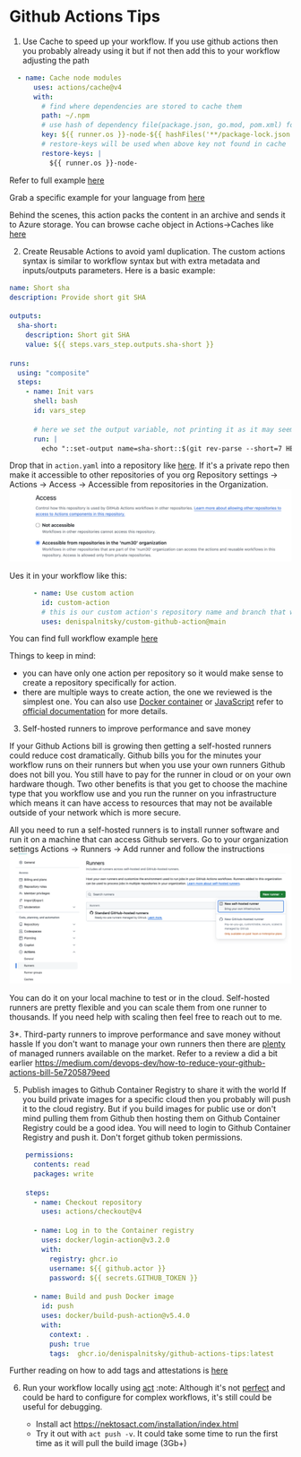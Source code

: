 # Github Actions Tips


1. Use Cache to speed up your workflow.
If you use github actions then you probably already using it but if not then add this to your workflow adjusting the path

```yaml
  - name: Cache node modules
      uses: actions/cache@v4
      with:
        # find where dependencies are stored to cache them
        path: ~/.npm  
        # use hash of dependency file(package.json, go.mod, pom.xml) for a key 
        key: ${{ runner.os }}-node-${{ hashFiles('**/package-lock.json') }} 
        # restore-keys will be used when above key not found in cache
        restore-keys: |
          ${{ runner.os }}-node- 
```
Refer to full example [here](https://github.com/DenisPalnitsky/github-actions-hints/blob/main/.github/workflows/cache.yaml)

Grab a specific example for your language from [here](https://github.com/actions/cache?tab=readme-ov-file#implementation-examples)

Behind the scenes, this action packs the content in an archive and sends it to Azure storage. You can browse cache object in Actions->Caches like [here](https://github.com/DenisPalnitsky/github-actions-hints/actions/caches)

2. Create Reusable Actions to avoid yaml duplication.
The custom actions syntax is similar to workflow syntax but with extra metadata and inputs/outputs parameters. Here is a basic example:
```yaml
name: Short sha
description: Provide short git SHA

outputs:
  sha-short:
    description: Short git SHA 
    value: ${{ steps.vars_step.outputs.sha-short }}

runs:
  using: "composite"
  steps:
    - name: Init vars
      shell: bash
      id: vars_step
      
      # here we set the output variable, not printing it as it may seem
      run: |
        echo "::set-output name=sha-short::$(git rev-parse --short=7 HEAD)"  
```
Drop that in `action.yaml` into a repository like [here](https://github.com/DenisPalnitsky/custom-github-action/tree/main). If it's a private repo then make it accessible to other repositories of you org Repository settings -> Actions -> Access -> Accessible from repositories in the Organization.
![image](/images/action-access.png)

Ues it in your workflow like this:
```yaml
      - name: Use custom action
        id: custom-action
        # this is our custom action's repository name and branch that we want to use
        uses: denispalnitsky/custom-github-action@main
```
You can find full workflow example [here](https://github.com/DenisPalnitsky/github-actions-hints/blob/main/.github/workflows/custom-action.yaml)

Things to keep in mind:
- you can have only one action per repository so it would make sense to create a repository specifically for action.
- there are multiple ways to create action, the one we reviewed is the simplest one. You can also use [Docker container](https://docs.github.com/en/actions/creating-actions/creating-a-docker-container-action) or [JavaScript](https://docs.github.com/en/actions/creating-actions/creating-a-javascript-action) refer to [official documentation](https://docs.github.com/en/actions/creating-actions) for more details.


3. Self-hosted runners to improve performance and save money 

If your Github Actions bill is growing then getting a self-hosted runners could reduce cost dramatically. Github bills you for the minutes your workflow runs on their runners but when you use your own runners Github does not bill you. You still have to pay for the runner in cloud or on your own hardware though. 
Two other benefits is that you get to choose the machine type that you workflow use and you run the runner on you infrastructure which means it can have access to resources that may not be available outside of your network which is more secure. 

All you need to run a self-hosted runners is to install runner software and run it on a machine that can access Github servers. Go to your organization settings Actions -> Runners -> Add runner and follow the instructions
![alt text](images/self-hosted-runner.png)

You can do it on your local machine to test or in the cloud. Self-hosted runners are pretty flexible and you can scale them from one runner to thousands. If you need help with scaling then feel free to reach out to me.

3*. Third-party runners to improve performance and save money without hassle
If you don't want to manage your own runners then there are [plenty](https://medium.com/devops-dev/how-to-reduce-your-github-actions-bill-5e7205879eed) of managed runners available on the market. Refer to a review a did a bit earlier https://medium.com/devops-dev/how-to-reduce-your-github-actions-bill-5e7205879eed



5. Publish images to Github Container Registry to share it with the world 
If you build private images for a specific cloud then you probably will push it to the cloud registry. But if you build images for public use or don't mind pulling them from Github then hosting them on Github Container Registry could be a good idea. 
You will need to login to Github Container Registry and push it. Don't forget github token permissions. 
```yaml
    permissions:
      contents: read
      packages: write
      
    steps:
      - name: Checkout repository
        uses: actions/checkout@v4
            
      - name: Log in to the Container registry
        uses: docker/login-action@v3.2.0
        with:
          registry: ghcr.io
          username: ${{ github.actor }}
          password: ${{ secrets.GITHUB_TOKEN }}

      - name: Build and push Docker image
        id: push
        uses: docker/build-push-action@v5.4.0
        with:
          context: .
          push: true
          tags:  ghcr.io/denispalnitsky/github-actions-tips:latest

```
Further reading on how to add tags and attestations is [here](https://docs.github.com/en/actions/publishing-packages/publishing-docker-images#publishing-images-to-github-packages)


6. Run your workflow locally using [act](https://github.com/nektos/act?tab=readme-ov-file#overview----) 
:note: Although it's not [perfect](https://nektosact.com/not_supported.html) and could be hard to configure for complex workflows, it's still could be useful for debugging. 

    - Install act https://nektosact.com/installation/index.html
    - Try it out with `act push -v`. It could take some time to run the first time as it will pull the build image (3Gb+)
